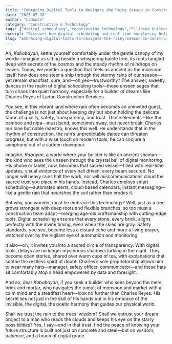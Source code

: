 ```yaml
---
title: "Embracing Digital Tools to Navigate the Rainy Season in Construction"
date: "2025-07-28"
author: "LadonCo"
category: "Construction & Technology"
tags: ["digital scheduling","construction technology","Filipino builders","rainy season management","project safety"]
excerpt: "Discover how digital scheduling and real-time monitoring help Filipino builders stay resilient during the rainy season, ensuring quality, safety, and trust amidst unpredictable weather."
slug: "embracing-digital-tools-to-navigate-the-rainy-season-in-construction"
---
```


Ah, _Kababayan_, settle yourself comfortably under the gentle canopy of my words—imagine us sitting beside a whispering balete tree, its roots tangled deep with secrets of the cosmos and the steady rhythm of raindrops on leaves. Today, we ponder a question that feels as ancient as the monsoon itself: how does one steer a ship through the stormy rains of our season—yet remain steadfast, sure, and—oh yes—trustworthy? The answer, sweetly, dances in the realm of digital scheduling tools—those unseen sages that turn chaos into quiet harmony, especially for a builder of dreams like Charles Reyes of Ladon Construction Services.

You see, in this vibrant land where rain often becomes an uninvited guest, the challenge is not just about keeping dry but about holding the delicate fabric of quality, safety, transparency, and trust. Those elements—like the bamboo and nipa—must bend, sometimes sway, but never break. Charles, our lone but noble maestro, knows this well. He understands that in the rhythm of construction, the rain’s unpredictable dance can threaten progress, but with a wise touch on modern tools, he can conjure a symphony out of a sudden downpour.

Imagine, *Kabayan*, a world where your builder is like an ancient shaman—the kind who sees the unseen through the crystal ball of digital monitoring. His phone or tablet, now, becomes that sacred vessel—filled with real-time updates, visual evidence of every nail driven, every beam secured. No longer will heavy rains halt the work, nor will miscommunications cloud the sacred trust you place in his hands. Instead, Charles employs smart scheduling—automated alerts, cloud-based calendars, instant messaging—like a gentle rain that nourishes the soil rather than erodes it.

But why, you wonder, must he embrace this technology? Well, just as a tree grows strongest with deep roots and flexible branches, so too must a construction team adapt—merging age-old craftsmanship with cutting-edge tools. Digital scheduling ensures that every stone, every brick, aligns perfectly with the divine timing, even when the skies are gray. Safety standards, you see, become less a distant echo and more a living prayer, watched over by the vigilant eye of automation and monitoring.

It also—oh, it invites you into a sacred circle of transparency. With digital tools, delays are no longer mysterious shadows lurking in the night. They become open stories, shared over warm cups of tea, with explanations that soothe the restless spirit of doubt. Charles’s sole proprietorship allows him to wear many hats—manager, safety officer, communicator—and these hats sit comfortably atop a head empowered by data and foresight.

And so, dear _Kababayan_, if you seek a builder who sees beyond the mere brick and mortar, who navigates the tumult of monsoon and market with a calm mind and a steadfast heart—look no further than Charles Reyes. His secret lies not just in the skill of his hands but in his embrace of the invisible, the digital, the poetic harmony that guides our physical world.

Shall we trust the rain to the trees’ wisdom? Shall we entrust your dream project to a man who reads the clouds and keeps his eye on the starry possibilities? Yes, I say—and in that trust, find the peace of knowing your future structure is built not just on concrete and steel—but on wisdom, patience, and a touch of digital grace.